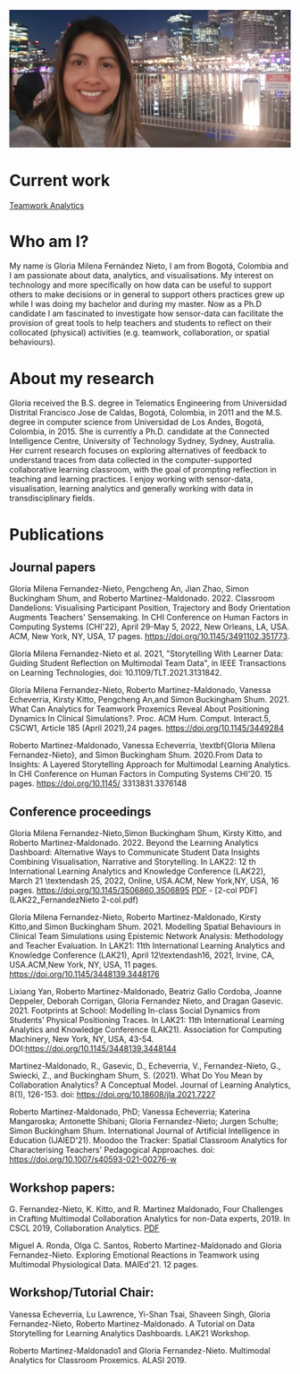 ![Me in Sydney](/Gloria.jpg)

# Current work

[Teamwork Analytics](https://github.com/Teamwork-Analytics)

# Who am I?

My name is Gloria Milena Fernández Nieto, I am from Bogotá, Colombia and I am passionate about data, analytics, and visualisations. My interest on technology and more specifically on how data can be useful to support others to make decisions or in general to support others practices grew up while I was doing my bachelor and during my master. Now as a Ph.D candidate I am fascinated to investigate how sensor-data can facilitate the provision of great tools to help teachers and students to reflect on their collocated (physical) activities (e.g. teamwork, collaboration, or spatial behaviours).

# About my research

Gloria received the B.S. degree in Telematics Engineering from Universidad Distrital Francisco Jose de Caldas, Bogotá, Colombia, in 2011 and the M.S. degree in computer science from Universidad de Los Andes, Bogotá, Colombia, in 2015. She is currently a Ph.D. candidate at the Connected Intelligence Centre, University of Technology Sydney, Sydney, Australia. Her current research focuses on exploring alternatives of feedback to understand traces from data collected in the computer-supported collaborative learning classroom, with the goal of prompting reflection in teaching and learning practices. I enjoy working with sensor-data, visualisation, learning analytics and generally working with data in transdisciplinary fields. 

# Publications

## Journal papers

Gloria Milena Fernandez-Nieto, Pengcheng An, Jian Zhao, Simon Buckingham Shum, and Roberto Martinez-Maldonado. 2022. Classroom Dandelions: Visualising Participant Position, Trajectory and Body Orientation Augments Teachers' Sensemaking. In CHI Conference on Human Factors in Computing Systems (CHI'22), April 29-May 5, 2022, New Orleans, LA, USA. ACM, New York, NY, USA, 17 pages. https://doi.org/10.1145/3491102.351773. 

Gloria Milena Fernandez-Nieto et al. 2021, "Storytelling With Learner Data: Guiding Student Reflection on Multimodal Team Data", in IEEE Transactions on Learning Technologies, doi: 10.1109/TLT.2021.3131842.


Gloria Milena Fernandez-Nieto, Roberto Martinez-Maldonado, Vanessa Echeverria, Kirsty Kitto, Pengcheng An,and Simon Buckingham Shum. 2021. What Can Analytics for Teamwork Proxemics Reveal About Positioning Dynamics In Clinical Simulations?. Proc. ACM Hum. Comput. Interact.5, CSCW1, Article 185 (April 2021),24 pages. https://doi.org/10.1145/3449284
   
Roberto Martinez-Maldonado, Vanessa Echeverria, \textbf{Gloria Milena Fernandez-Nieto}, and Simon Buckingham Shum. 2020.From Data to Insights: A Layered Storytelling Approach for Multimodal Learning Analytics. In CHI Conference on Human Factors in Computing Systems CHI'20. 15 pages. https://doi.org/10.1145/ 3313831.3376148

## Conference proceedings

Gloria Milena Fernandez-Nieto,Simon Buckingham Shum, Kirsty Kitto, and Roberto Martinez-Maldonado. 2022. Beyond the Learning Analytics Dashboard: Alternative Ways to Communicate Student Data Insights Combining Visualisation, Narrative and Storytelling. In LAK22: 12 th International Learning Analytics and Knowledge Conference (LAK22), March 21 \textendash 25, 2022, Online, USA.ACM, New York,NY, USA, 16 pages. https://doi.org/10.1145/3506860.3506895 [PDF](LAK22_FernandezNieto.pdf) - [2-col PDF](LAK22_FernandezNieto 2-col.pdf)


Gloria Milena Fernandez-Nieto, Roberto Martinez-Maldonado, Kirsty Kitto,and Simon Buckingham Shum. 2021. Modelling Spatial Behaviours in Clinical Team Simulations using Epistemic Network Analysis: Methodology and Teacher Evaluation. In LAK21: 11th International Learning Analytics and Knowledge Conference (LAK21), April 12\textendash16, 2021, Irvine, CA, USA.ACM,New York, NY, USA, 11 pages. https://doi.org/10.1145/3448139.3448176

Lixiang Yan, Roberto Martinez-Maldonado, Beatriz Gallo Cordoba, Joanne Deppeler, Deborah Corrigan, Gloria Fernandez Nieto, and Dragan Gasevic. 2021. Footprints at School: Modelling In-class Social Dynamics from Students’ Physical Positioning Traces. In LAK21: 11th International Learning Analytics and Knowledge Conference (LAK21). Association for Computing Machinery, New York, NY, USA, 43-54. DOI:https://doi.org/10.1145/3448139.3448144

Martinez-Maldonado, R., Gasevic, D., Echeverria, V., Fernandez-Nieto, G., Swiecki, Z., and Buckingham Shum, S. (2021). What Do You Mean by Collaboration Analytics? A Conceptual Model. Journal of Learning Analytics, 8(1), 126-153.  doi: https://doi.org/10.18608/jla.2021.7227

Roberto Martinez-Maldonado, PhD; Vanessa Echeverria; Katerina Mangaroska; Antonette Shibani; Gloria Fernandez-Nieto; Jurgen Schulte; Simon Buckingham Shum. International Journal of Artificial Intelligence in Education (IJAIED'21). Moodoo the Tracker: Spatial Classroom Analytics for Characterising Teachers' Pedagogical Approaches. doi:  https://doi.org/10.1007/s40593-021-00276-w

## Workshop papers:

G. Fernandez-Nieto, K. Kitto, and R. Martinez Maldonado, Four Challenges in Crafting Multimodal Collaboration Analytics for non-Data experts, 2019. In CSCL 2019, Collaboration Analytics. [PDF](https://collaborationanalytics.files.wordpress.com/2019/06/submission-7-fernandez.pdf)

Miguel A. Ronda, Olga C. Santos, Roberto Martinez-Maldonado and Gloria Fernandez-Nieto. Exploring Emotional Reactions in Teamwork using Multimodal Physiological Data. MAIEd'21. 12 pages. 



## Workshop/Tutorial Chair:

Vanessa Echeverria, Lu Lawrence, Yi-Shan Tsai, Shaveen Singh, Gloria Fernandez-Nieto, Roberto Martinez-Maldonado. A Tutorial on Data Storytelling for Learning Analytics Dashboards. LAK21 Workshop.

Roberto Martinez-Maldonado1 and Gloria Fernandez-Nieto. Multimodal Analytics for Classroom Proxemics. ALASI 2019.
